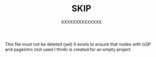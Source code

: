 ﻿---
title: "SKIP"
date: "XXXXXXXXXXXXXX"
isSP: true
notForMenu: true
learningGoals: "Will be added by gatsby-remark-goals"
pageintro : "This is never used I think"
decorator: "SP1 (date)"
lectureType: "SYS"
goals: |
  goal1
  goal2
---

This file must not be deleted (yet)
It exists to ensure that nodes with isSP and pageintro (not used I think) is created for an empty project
